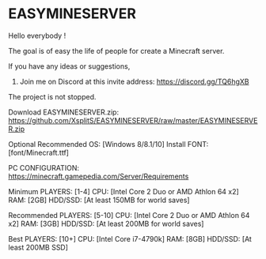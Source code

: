 # EASYMINESERVER

Hello everybody !

The goal is of easy the life of people for create a Minecraft server.

If you have any ideas or suggestions,
1) Join me on Discord at this invite address: https://discord.gg/TQ6hgXB

The project is not stopped.



Download EASYMINESERVER.zip: https://github.com/XsplitS/EASYMINESERVER/raw/master/EASYMINESERVER.zip



Optional
Recommended OS: [Windows 8/8.1/10]
Install FONT: [font/Minecraft.ttf]



PC CONFIGURATION: https://minecraft.gamepedia.com/Server/Requirements

Minimum
PLAYERS: [1-4]
CPU: [Intel Core 2 Duo or AMD Athlon 64 x2]
RAM: [2GB]
HDD/SSD: [At least 150MB for world saves]

Recommended
PLAYERS: [5-10]
CPU: [Intel Core 2 Duo or AMD Athlon 64 x2]
RAM: [3GB]
HDD/SSD: [At least 200MB for world saves]

Best
PLAYERS: [10+]
CPU: [Intel Core i7-4790k]
RAM: [8GB]
HDD/SSD: [At least 200MB SSD]
